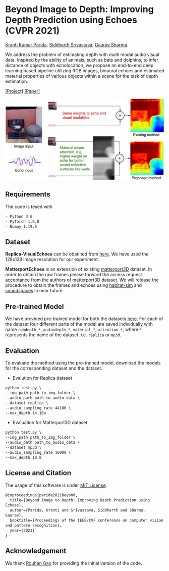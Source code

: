# Beyond Image to Depth: Improving Depth Prediction using Echoes (CVPR 2021)

[Kranti Kumar Parida](https://krantiparida.github.io/), [Siddharth Srivastava](), [Gaurav Sharma](https://grvsharma.com/).

We address the problem of estimating depth with multi modal audio visual data. Inspired by the ability of animals, such as bats and dolphins, to infer distance of objects with echolocation, we propose an end-to-end deep learning based pipeline utilizing RGB images, binaural echoes and estimated material properties of various objects within a scene for the task of depth estimation.

[[Project]](https://krantiparida.github.io/projects/bimgdepth.html) [[Paper]]() 

![teaser](./teaser.png)

## Requirements
The code is tesed with
``` 
- Python 3.6 
- PyTorch 1.6.0
- Numpy 1.19.5
```

## Dataset

**Replica-VisualEchoes** can be obatined from [here](https://github.com/facebookresearch/VisualEchoes). We have used the 128x128 image resolution for our experiment. 

**MatterportEchoes** is an extension of existing [matterport3D](https://niessner.github.io/Matterport/) dataset. In order to obtain the raw frames please forward the access request acceptance from the authors of matterport3D dataset. We will release the procedure to obtain the frames and echoes using [habitat-sim](https://github.com/facebookresearch/habitat-sim) and [soundspaces](https://github.com/facebookresearch/sound-spaces) in near future.

## Pre-trained Model
We have provided pre-trained model for both the datasets [here](https://drive.google.com/drive/folders/1k26oP5D1YTrWIBFblySIIqZzTT6kF4yd?usp=sharing). For each of the dataset four different parts of the model are saved individually with name `rgbdepth_*`, `audiodepth_*`, `material_*`, `attention_*`, where `*` represents the name of the dataset, i.e. `replica` or `mp3d`.

## Evaluation 

To evaluate the method using the pre-trained model, download the models for the corresponding dataset and the dataset.
- Evalution for Replica dataset
```
python test.py \
--img_path path_to_img_folder \
--audio_path path_to_audio_data \
--dataset replica \
--audio_sampling_rate 44100 \
--max_depth 14.104
```
- Evaluation for Matterport3D dataset
```
python test.py \
--img_path path_to_img_folder \
--audio_path path_to_audio_data \
--dataset mp3d \
--audio_sampling_rate 16000 \
--max_depth 10.0
```


## License and Citation
The usage of this software is under [MIT License](https://github.com/krantiparida/beyond-image-to-depth/blob/c669d2164ad06290dc28d4c77de555ac2bf896d1/LICENSE).
```
@inproceedings{parida2021beyond,
  title={Beyond Image to Depth: Improving Depth Prediction using Echoes},
  author={Parida, Kranti and Srivastava, Siddharth and Sharma, Gaurav},
  booktitle={Proceedings of the IEEE/CVF conference on computer vision and pattern recognition},
  year={2021}
}
```

## Acknowledgement
We thank [Rouhan Gao](https://ai.stanford.edu/~rhgao/) for providing the initial version of the code.